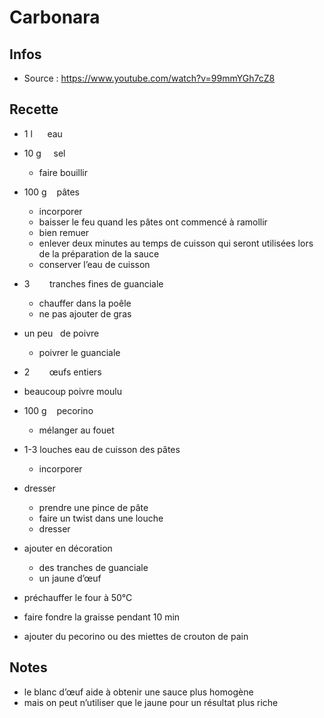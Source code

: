 # Carbonara

## Infos

-   Source : https://www.youtube.com/watch?v=99mmYGh7cZ8

## Recette

-   1 l      eau
-   10 g     sel
    -   faire bouillir
-   100 g    pâtes
    -   incorporer
    -   baisser le feu quand les pâtes ont commencé à ramollir
    -   bien remuer
    -   enlever deux minutes au temps de cuisson qui seront utilisées lors de la préparation de la sauce
    -   conserver l’eau de cuisson
-   3        tranches fines de guanciale
    -   chauffer dans la poêle
    -   ne pas ajouter de gras
-   un peu   de poivre
    -   poivrer le guanciale
-   2        œufs entiers
-   beaucoup poivre moulu
-   100 g    pecorino
    -   mélanger au fouet
-   1-3 louches eau de cuisson des pâtes

    -   incorporer

-   dresser

    -   prendre une pince de pâte
    -   faire un twist dans une louche
    -   dresser

-   ajouter en décoration

    -   des tranches de guanciale
    -   un jaune d’œuf

-   préchauffer le four à 50°C
-   faire fondre la graisse pendant 10 min
-   ajouter du pecorino ou des miettes de crouton de pain

## Notes

-   le blanc d’œuf aide à obtenir une sauce plus homogène
-   mais on peut n’utiliser que le jaune pour un résultat plus riche
